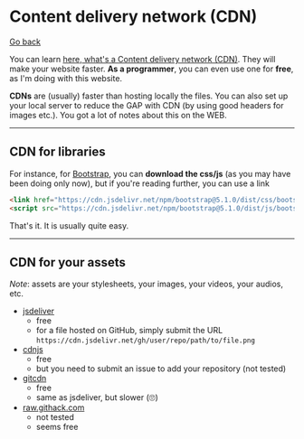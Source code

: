 # Content delivery network (CDN)

[Go back](index.md#performance-and-best-practices)

You can learn [here, what's a Content delivery network (CDN)](https://www.keycdn.com/what-is-a-cdn). They will make your website faster. **As a programmer**, you can even use one for **free**, as I'm doing with this website.

**CDNs** are (usually) faster than hosting locally the files. You can also set up your local server to reduce the GAP with CDN (by using good headers for images etc.). You got a lot of notes about this on the WEB.

<hr class="sl">

## CDN for libraries

For instance, for [Bootstrap](https://getbootstrap.com/docs/5.1/getting-started/download/), you can **download the css/js** (as you may have been doing only now), but if you're reading further, you can use a link

```html
<link href="https://cdn.jsdelivr.net/npm/bootstrap@5.1.0/dist/css/bootstrap.min.css" rel="stylesheet" integrity="sha384-KyZXEAg3QhqLMpG8r+8fhAXLRk2vvoC2f3B09zVXn8CA5QIVfZOJ3BCsw2P0p/We" crossorigin="anonymous">
<script src="https://cdn.jsdelivr.net/npm/bootstrap@5.1.0/dist/js/bootstrap.bundle.min.js" integrity="sha384-U1DAWAznBHeqEIlVSCgzq+c9gqGAJn5c/t99JyeKa9xxaYpSvHU5awsuZVVFIhvj" crossorigin="anonymous"></script>
```

That's it. It is usually quite easy.

<hr class="sr">

## CDN for your assets

*Note*: assets are your stylesheets, your images, your videos, your audios, etc.

* [jsdeliver](https://www.jsdelivr.com/)
  * free
  * for a file hosted on GitHub, simply submit the URL `https://cdn.jsdelivr.net/gh/user/repo/path/to/file.png`
* [cdnjs](https://cdnjs.com/)
  * free
  * but you need to submit an issue to add your repository (not tested)
* [gitcdn](https://github.com/schme16/gitcdn.xyz)
  * free
  * same as jsdeliver, but slower (🙄)
* [raw.githack.com](https://raw.githack.com/)
  * not tested
  * seems free